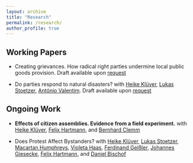 ```yaml
---
layout: archive
title: "Research"
permalink: /research/
author_profile: true
---
```


## Working Papers

- Creating grievances. How radical right parties undermine local public goods provision. Draft available upon [request](mailto:tim.wappenhans@hu-berlin.de)


- Do parties respond to natural disasters? with  [Heike Klüver](https://www.heike-kluever.com/), [Lukas Stoetzer](https://www.lukas-stoetzer.org/), [António Valentim](https://antoniovalentim.github.io/). Draft available upon [request](mailto:tim.wappenhans@hu-berlin.de)


## Ongoing Work

- **Effects of citizen assemblies. Evidence from a field experiment.** with  [Heike Klüver](https://www.heike-kluever.com/), [Felix Hartmann](http://hartmannfelix.github.io/), and [Bernhard Clemm](https://bernhardclemm.com/) 

-  Does Protest Affect Bystanders? with  [Heike Klüver](https://www.heike-kluever.com/), [Lukas Stoetzer](https://www.lukas-stoetzer.org/), [Macartan Humphreys](https://macartan.github.io/), [Violeta Haas](https://violeta-haas.github.io/research/), [Ferdinand Geißler](https://www.sowi.hu-berlin.de/de/lehrbereiche/empisoz/a-z/geisslerferdinand), [Johannes Giesecke](https://www.google.com/search?q=johannes+giesecke&oq=johannes+giesecke&aqs=chrome..69i57j0i22i30l9.4158j0j7&sourceid=chrome&ie=UTF-8), [Felix Hartmann](http://hartmannfelix.github.io/), and [Daniel Bischof](https://www.danbischof.com/)

